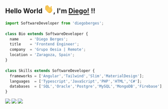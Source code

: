 ## Hello World <img src="https://raw.githubusercontent.com/parth-27/parth-27/master/Hi.gif" width="30px">, I'm [Diego!](https://github.com/diegoberges) !!

```js
import SoftwareDeveloper from 'diegoberges';

class Bio extends SoftwareDeveloper {
  name     = 'Diego Berges';
  title    = 'Frontend Engineer';
  company  = 'Grupo Oesia | Remote';
  location = 'Zaragoza, Spain';
}

class Skills extends SoftwareDeveloper {
  frameworks = ['Angular','Tailwind','Slim','MaterialDesign'];
  languages  = ['Typescript','JavaScript','PHP','HTML','C#'];
  databases  = ['SQL','Oracle','Postgre','MySQL','MongoDB','Firebase'];
}
```

[<img src="https://img.shields.io/badge/linkedin-%230077B5.svg?&style=for-the-badge&logo=linkedin&logoColor=white">](https://www.linkedin.com/in/diegoberges/)
[<img src="https://img.shields.io/badge/stackoverflow-%23FF5722.svg?&style=for-the-badge&logo=stackoverflow&logoColor=white" />](https://es.stackoverflow.com/users/10796/diego?tab=profile")
[<img src="https://img.shields.io/badge/Portfolio-%23E4405F.svg?&style=for-the-badge">](https://www.diegoberges.com)
